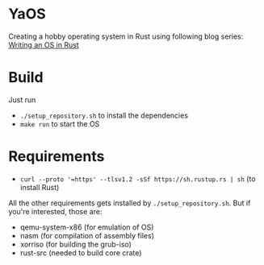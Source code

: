 # YaOS
Creating a hobby operating system in Rust using following blog series: [Writing an OS in Rust](https://os.phil-opp.com/)

# Build

Just run
- ```./setup_repository.sh``` to install the dependencies
- ```make run``` to start the OS

# Requirements
- ```curl --proto '=https' --tlsv1.2 -sSf https://sh.rustup.rs | sh``` (to install Rust)

All the other requirements gets installed by ```./setup_repository.sh```. But if you're interested, those are:
- qemu-system-x86 (for emulation of OS)
- nasm (for compilation of assembly files)
- xorriso (for building the grub-iso)
- rust-src (needed to build core crate)